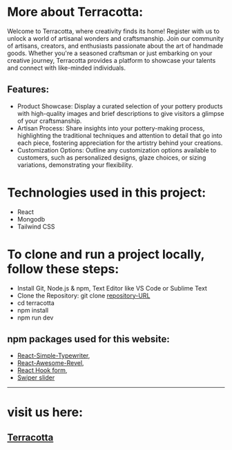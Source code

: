 # More about Terracotta:
Welcome to Terracotta, where creativity finds its home! Register with us to unlock a world of artisanal wonders and craftsmanship. Join our community of artisans, creators, and enthusiasts passionate about the art of handmade goods. Whether you're a seasoned craftsman or just embarking on your creative journey, Terracotta provides a platform to showcase your talents and connect with like-minded individuals.

## Features:
* Product Showcase: Display a curated selection of your pottery products with high-quality images and brief descriptions to give visitors a glimpse of your craftsmanship.
* Artisan Process: Share insights into your pottery-making process, highlighting the traditional techniques and attention to detail that go into each piece, fostering appreciation for the artistry behind your creations.
* Customization Options: Outline any customization options available to customers, such as personalized designs, glaze choices, or sizing variations, demonstrating your flexibility.





# Technologies used in this project:
* React
* Mongodb
* Tailwind CSS


# To clone and run a project locally, follow these steps:
* Install Git, Node.js & npm, Text Editor like VS Code or Sublime Text
* Clone the Repository: git clone [repository-URL](https://github.com/humashaaa/assetFlow.git)
* cd terracotta
* npm install
* npm run dev


## npm packages used for this website:

* [React-Simple-Typewriter](https://www.npmjs.com/package/react-simple-typewriter),
* [React-Awesome-Revel](https://www.npmjs.com/package/react-awesome-reveal),
* [React Hook form](https://react-hook-form.com/),
* [Swiper slider](https://swiperjs.com/)

---
# visit us here:
## [Terracotta](https://assignment-10-f408e.web.app)
